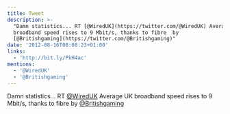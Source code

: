 ```yaml
---
title: Tweet
description: >-
  "Damn statistics... RT [@WiredUK](https://twitter.com/@WiredUK) Average UK
  broadband speed rises to 9 Mbit/s, thanks to fibre  by
  [@Britishgaming](https://twitter.com/@Britishgaming)"
date: '2012-08-16T08:08:23+01:00'
links:
  - 'http://bit.ly/PkH4ac'
mentions:
  - '@WiredUK'
  - '@Britishgaming'
---
```

Damn statistics... RT [@WiredUK](https://twitter.com/@WiredUK) Average UK broadband speed rises to 9 Mbit/s, thanks to fibre  by [@Britishgaming](https://twitter.com/@Britishgaming)
